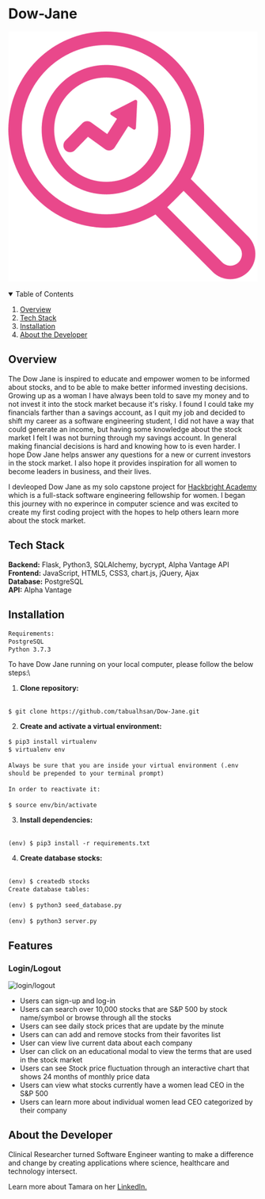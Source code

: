 
# Dow-Jane

![image logo](static/img/logo.webp)

<!-- TABLE OF CONTENTS -->
<details open="open">
  <summary>Table of Contents</summary>
  <ol>
    <li><a href="#over-view">Overview</a></li> 
    <li><a href="#built-with">Tech Stack</a></li>
    <li><a href="#installation">Installation</a></li>
    <li><a href="#about-the-developer">About the Developer</a></li>
  </ol>
</details>




## <a name="overview"></a>Overview

 The Dow Jane is inspired to educate and empower women to be informed about stocks, and to be able to make better informed investing decisions. Growing up as a woman I have always been told to save my money and to not invest it into the stock market because it's risky. I found I could take my financials farther than a savings account, as I quit my job and decided to shift my career as a software engineering student, I did not have a way that could generate an income, but having some knowledge about the stock market I felt I was not burning through my savings account. In general making financial decisions is hard and knowing how to is even harder. I hope Dow Jane helps answer any questions for a new or current investors in the stock market. I also hope it provides inspiration for all women to become leaders in business, and their lives. 
        
I devleoped Dow Jane as my solo capstone project for [Hackbright Academy](http://www.hackbrightacademy.com/) which is a full-stack software engineering fellowship for women. I began this journey with no experince in computer science and was excited to create my first coding project with the hopes to help others learn more about the stock market.




## Tech Stack
__Backend:__ Flask, Python3, SQLAlchemy, bycrypt, Alpha Vantage API\
__Frontend:__  JavaScript, HTML5, CSS3, chart.js, jQuery, Ajax\
__Database:__ PostgreSQL\
__API:__ Alpha Vantage


## <a name="Installation"></a>Installation
```shell
Requirements:
PostgreSQL
Python 3.7.3
```

To have Dow Jane running on your local computer, please follow the below steps:\

1. __Clone repository:__
```shell

$ git clone https://github.com/tabualhsan/Dow-Jane.git
```
2. __Create and activate a virtual environment:__
```shell
$ pip3 install virtualenv
$ virtualenv env

Always be sure that you are inside your virtual environment (.env should be prepended to your terminal prompt)

In order to reactivate it:

$ source env/bin/activate
```

3. __Install dependencies:__
```shell

(env) $ pip3 install -r requirements.txt

```

4. __Create database stocks:__
```shell

(env) $ createdb stocks
Create database tables:

(env) $ python3 seed_database.py

(env) $ python3 server.py
```

## <a name="features"></a>Features

<!-- + Create an account -->
### Login/Logout
![login/logout](static/img/520a5u.gif)


* Users can sign-up and log-in
* Users can search over 10,000 stocks that are S&P 500 by stock name/symbol or browse through all the stocks
* Users can see daily stock prices that are update by the minute
* Users can can add and remove stocks from their favorites list
* User can view live current data about each company
* User can click on an educational modal to view the terms that are used in the stock market
* Users can see Stock price fluctuation through an interactive chart that shows 24 months of monthly price data
* Users can view what stocks currently have a women lead CEO in the S&P 500
* Users can learn more about individual women lead CEO categorized by their company

## <a name="developer"></a>About the Developer

Clinical Researcher turned Software Engineer wanting to make a difference and change by creating applications where science, healthcare and technology intersect. 

Learn more about Tamara on her <a href="https://www.linkedin.com/in/tamara-abualhsan/" target="_blank">LinkedIn.</a>
